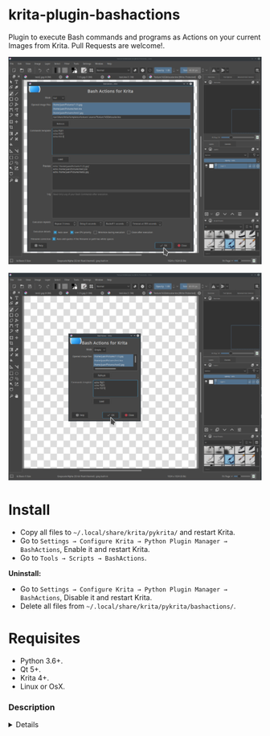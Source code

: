 # krita-plugin-bashactions

Plugin to execute Bash commands and programs as Actions on your current Images from Krita.
Pull Requests are welcome!.

![screenshot](krita_plugin0.png)


![screenshot](krita_plugin1.png)


# Install

- Copy all files to `~/.local/share/krita/pykrita/` and restart Krita.
- Go to `Settings → Configure Krita → Python Plugin Manager → BashActions`, Enable it and restart Krita.
- Go to `Tools → Scripts → BashActions`.

**Uninstall:**

- Go to `Settings → Configure Krita → Python Plugin Manager → BashActions`, Disable it and restart Krita.
- Delete all files from `~/.local/share/krita/pykrita/bashactions/`.


# Requisites

- Python 3.6+.
- Qt 5+.
- Krita 4+.
- Linux or OsX.


### Description

<details>
    The GUI has on top your current opened image files on Krita with its full path,<br>
    then on Commands Template you can type or paste Bash commands to execute,<br>
    1 per line, you can repeat lines to repeat the operation,<br>
    the words "FILE1" in uppercase will be replaced with your first selected image file,<br>
    the words "FILE2" in uppercase will be replaced with your second selected image file,<br>
    the words "FILE3" in uppercase will be replaced with your third selected image file,<br>
    and so on, you can repeat those words, you can put as many as you want or none,<br>
    that way you can format commands quickly without having to type long complicated
    full paths of your current opened images on Krita,<br>
    it will automatically add Quotes if the filename or path contains white spaces,<br>
    to avoid errors on Bash commands, it can also repeat the whole commands again,<br>
    as many as you want or once, also you can set a wait Delay, with a Backoff multiplier,<br>
    and a Timeout on seconds, the commands run once with no wait by default,<br>
    the commands are automatically saved to cache txt on execution,<br>
    the commands can be Loaded from disk as bash or txt files,<br>
    you can run the commands on low smooth CPU priority if is too resource hog,<br>
    you can also Minimize the window during commands execution,<br>
    you can also Close the window after commands execution,<br>
    theres a Preview that shows you how the commands look like before execution,<br>
    theres a Log that shows you Standard Output, Standard Error,<br>
    some useful extra Info from the commands after execution.<br><br>
    It has a Mode selector with "Full" (advanced) and "Simple" (basic),<br>
    following the idea of <i>Simple but Powerful When Needed</i>.<br><br>
    Theres a Help button that opens the Plugins GitHub with Source, Docs, etc.
</details>
